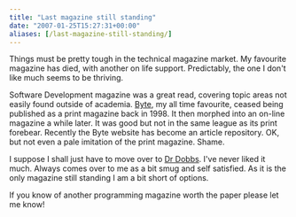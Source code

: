 ```yaml
---
title: "Last magazine still standing"
date: "2007-01-25T15:27:31+00:00"
aliases: [/last-magazine-still-standing/]
---
```


Things must be pretty tough in the technical magazine market. My favourite magazine has died, with another on life support. Predictably, the one I don't like much seems to be thriving.

Software Development magazine was a great read, covering topic areas not easily found outside of academia. [Byte](http://web.archive.org/web/20110708110107/http://byte.com/), my all time favourite, ceased being published as a print magazine back in 1998. It then morphed into an on-line magazine a while later. It was good but not in the same league as its print forebear. Recently the Byte website has become an article repository. OK, but not even a pale imitation of the print magazine. Shame.

I suppose I shall just have to move over to [Dr Dobbs](http://www.ddj.com/). I've never liked it much. Always comes over to me as a bit smug and self satisfied. As it is the only magazine still standing I am a bit short of options.

If you know of another programming magazine worth the paper please let me know!
